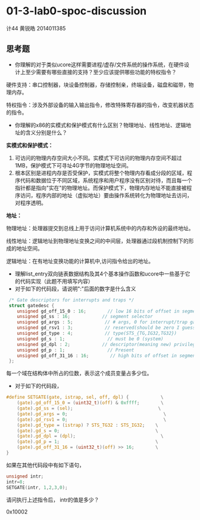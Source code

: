 # 01-3-lab0-spoc-discussion

计44 黄锐皓 2014011385

## 思考题

- 你理解的对于类似ucore这样需要进程/虚存/文件系统的操作系统，在硬件设计上至少需要有哪些直接的支持？至少应该提供哪些功能的特权指令？

硬件支持：串口控制器，块设备控制器，存储控制亲，终端设备，磁盘和磁带，物理内存。

特权指令：涉及外部设备的输入输出指令，修改特殊寄存器的指令，改变机器状态的指令。

- 你理解的x86的实模式和保护模式有什么区别？物理地址、线性地址、逻辑地址的含义分别是什么？

**实模式和保护模式：**

1. 可访问的物理内存空间大小不同。实模式下可访问的物理内存空间不超过1MB，保护模式下可寻址4G字节的物理地址空间。
2. 根本区别是进程内存是否受保护，实模式将整个物理内存看成分段的区域，程序代码和数据位于不同区域，系统程序和用户程序没有区别对待，而且每一个指针都是指向"实在"的物理地址。而保护模式下，物理内存地址不能直接被程序访问，程序内部的地址（虚拟地址）要由操作系统转化为物理地址去访问，对程序透明。

**地址：**

物理地址：处理器提交到总线上用于访问计算机系统中的内存和外设的最终地址。

线性地址：逻辑地址到物理地址变换之间的中间层，处理器通过段机制控制下的形成的地址空间。

逻辑地址：在有地址变换功能的计算机中,访问指令给出的地址。

- 理解list_entry双向链表数据结构及其4个基本操作函数和ucore中一些基于它的代码实现（此题不用填写内容）
- 对于如下的代码段，请说明":"后面的数字是什么含义

```C
 /* Gate descriptors for interrupts and traps */
 struct gatedesc {
    unsigned gd_off_15_0 : 16;        // low 16 bits of offset in segment
    unsigned gd_ss : 16;            // segment selector
    unsigned gd_args : 5;            // # args, 0 for interrupt/trap gates
    unsigned gd_rsv1 : 3;            // reserved(should be zero I guess)
    unsigned gd_type : 4;            // type(STS_{TG,IG32,TG32})
    unsigned gd_s : 1;                // must be 0 (system)
    unsigned gd_dpl : 2;            // descriptor(meaning new) privilege level
    unsigned gd_p : 1;                // Present
    unsigned gd_off_31_16 : 16;        // high bits of offset in segment
 };
```

每一个域在结构体中所占的位数，表示这个成员变量占多少位。

- 对于如下的代码段，

```C
#define SETGATE(gate, istrap, sel, off, dpl) {            \
    (gate).gd_off_15_0 = (uint32_t)(off) & 0xffff;        \
    (gate).gd_ss = (sel);                                \
    (gate).gd_args = 0;                                    \
    (gate).gd_rsv1 = 0;                                    \
    (gate).gd_type = (istrap) ? STS_TG32 : STS_IG32;    \
    (gate).gd_s = 0;                                    \
    (gate).gd_dpl = (dpl);                                \
    (gate).gd_p = 1;                                    \
    (gate).gd_off_31_16 = (uint32_t)(off) >> 16;        \
}

```

如果在其他代码段中有如下语句，

```C
unsigned intr;
intr=8;
SETGATE(intr, 1,2,3,0);
```

请问执行上述指令后， intr的值是多少？

0x10002